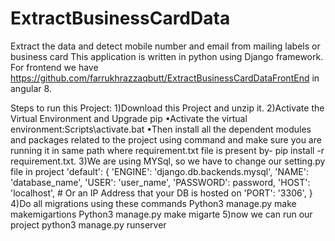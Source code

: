 # ExtractBusinessCardData
Extract the data and detect mobile number and email from mailing labels or business card
This application is written in python using Django framework.
For frontend we have https://github.com/farrukhrazzaqbutt/ExtractBusinessCardDataFrontEnd in angular 8.

Steps to run this Project:
1)Download this Project and unzip it.
2)Activate the Virtual Environment and Upgrade pip
        •Activate the virtual environment:Scripts\activate.bat
        •Then install all the dependent modules and packages related to the project using command and make sure you are running it in same path where requirement.txt file is present by- pip install -r requirement.txt.
3)We are using MYSql, so we have to change our setting.py file in project
        'default': {
        'ENGINE': 'django.db.backends.mysql',
        'NAME': 'database_name',
        'USER': 'user_name',
        'PASSWORD': password,
        'HOST': 'localhost',  # Or an IP Address that your DB is hosted on
        'PORT': '3306',
    }
4)Do all migrations using these commands
        Python3 manage.py make makemigartions
        Python3 manage.py make migarte
5)now we can run our project
        python3 manage.py runserver
